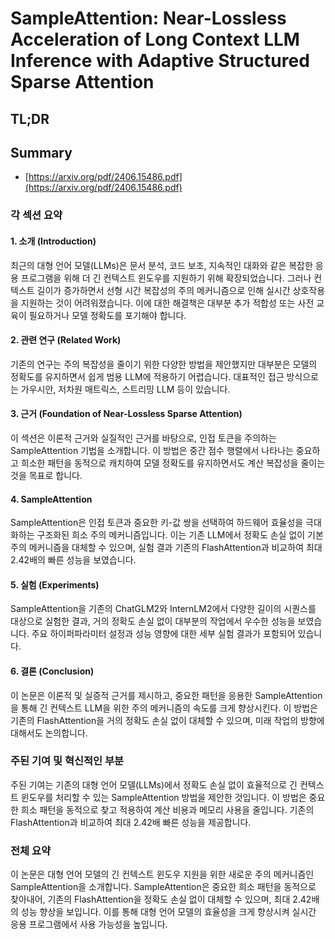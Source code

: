 # SampleAttention: Near-Lossless Acceleration of Long Context LLM Inference with Adaptive Structured Sparse Attention
## TL;DR
## Summary
- [https://arxiv.org/pdf/2406.15486.pdf](https://arxiv.org/pdf/2406.15486.pdf)

### 각 섹션 요약

#### 1. 소개 (Introduction)
최근의 대형 언어 모델(LLMs)은 문서 분석, 코드 보조, 지속적인 대화와 같은 복잡한 응용 프로그램을 위해 더 긴 컨텍스트 윈도우를 지원하기 위해 확장되었습니다. 그러나 컨텍스트 길이가 증가하면서 선형 시간 복잡성의 주의 메커니즘으로 인해 실시간 상호작용을 지원하는 것이 어려워졌습니다. 이에 대한 해결책은 대부분 추가 적합성 또는 사전 교육이 필요하거나 모델 정확도를 포기해야 합니다.

#### 2. 관련 연구 (Related Work)
기존의 연구는 주의 복잡성을 줄이기 위한 다양한 방법을 제안했지만 대부분은 모델의 정확도를 유지하면서 쉽게 범용 LLM에 적용하기 어렵습니다. 대표적인 접근 방식으로는 가우시안, 저차원 매트릭스, 스트리밍 LLM 등이 있습니다.

#### 3. 근거 (Foundation of Near-Lossless Sparse Attention)
이 섹션은 이론적 근거와 실질적인 근거를 바탕으로, 인접 토큰을 주의하는 SampleAttention 기법을 소개합니다. 이 방법은 중간 점수 행렬에서 나타나는 중요하고 희소한 패턴을 동적으로 캐치하여 모델 정확도를 유지하면서도 계산 복잡성을 줄이는 것을 목표로 합니다.

#### 4. SampleAttention
SampleAttention은 인접 토큰과 중요한 키-값 쌍을 선택하여 하드웨어 효율성을 극대화하는 구조화된 희소 주의 메커니즘입니다. 이는 기존 LLM에서 정확도 손실 없이 기본 주의 메커니즘을 대체할 수 있으며, 실험 결과 기존의 FlashAttention과 비교하여 최대 2.42배의 빠른 성능을 보였습니다.

#### 5. 실험 (Experiments)
SampleAttention을 기존의 ChatGLM2와 InternLM2에서 다양한 길이의 시퀀스를 대상으로 실험한 결과, 거의 정확도 손실 없이 대부분의 작업에서 우수한 성능을 보였습니다. 주요 하이퍼파라미터 설정과 성능 영향에 대한 세부 실험 결과가 포함되어 있습니다.

#### 6. 결론 (Conclusion)
이 논문은 이론적 및 실증적 근거를 제시하고, 중요한 패턴을 응용한 SampleAttention을 통해 긴 컨텍스트 LLM을 위한 주의 메커니즘의 속도를 크게 향상시킨다. 이 방법은 기존의 FlashAttention을 거의 정확도 손실 없이 대체할 수 있으며, 미래 작업의 방향에 대해서도 논의합니다.

### 주된 기여 및 혁신적인 부분
주된 기여는 기존의 대형 언어 모델(LLMs)에서 정확도 손실 없이 효율적으로 긴 컨텍스트 윈도우를 처리할 수 있는 SampleAttention 방법을 제안한 것입니다. 이 방법은 중요한 희소 패턴을 동적으로 찾고 적용하여 계산 비용과 메모리 사용을 줄입니다. 기존의 FlashAttention과 비교하여 최대 2.42배 빠른 성능을 제공합니다.

### 전체 요약
이 논문은 대형 언어 모델의 긴 컨텍스트 윈도우 지원을 위한 새로운 주의 메커니즘인 SampleAttention을 소개합니다. SampleAttention은 중요한 희소 패턴을 동적으로 찾아내어, 기존의 FlashAttention을 정확도 손실 없이 대체할 수 있으며, 최대 2.42배의 성능 향상을 보입니다. 이를 통해 대형 언어 모델의 효율성을 크게 향상시켜 실시간 응용 프로그램에서 사용 가능성을 높입니다.